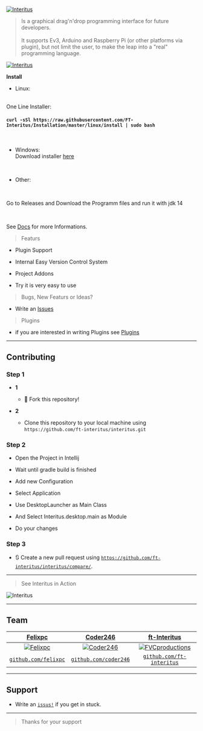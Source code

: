 <a href="#"><img src="https://avatars0.githubusercontent.com/u/63862361?s=400&u=a579cadd40dddd17795b000fc583f046d6c0e40b&v=4" title="Interitus" alt="Interitus"></a>

> Is a graphical drag'n'drop programming interface for future developers.
<br/><br/>It supports Ev3, Arduino and Raspberry Pi (or other platforms via plugin), but not limit the user,
to make the leap into a "real" programming language.

[![Interitus](https://github.com/FT-Interitus/Interitus/blob/master/img/Screenshot_20200610_202036.png?raw=true)]()


**Install**
<br/>
- Linux:
<br/>
  One Line Installer: 
  
 #### `curl -sSl https://raw.githubusercontent.com/FT-Interitus/Installation/master/linux/install | sudo bash`
<br/>

- Windows:
  <br/>
  Download installer <a href="#">here</a>

<br/>

- Other:

 <br/>
 
 
   Go to Releases and Download the Programm files and run it with jdk 14

<br/>


See <a href="https://ft-interitus.github.io">Docs</a> for more Informations.


> Featurs

- Plugin Support
- Internal Easy Version Control System
- Project Addons


- Try it is very easy to use

> Bugs, New Featurs or Ideas?
 - Write an <a href="https://github.com/ft-interitus/interitus/issus">Issues</a>

> Plugins
- if you are interested in writing Plugins see <a href="https://github.com/FT-Interitus/Interitus-Plugins">Plugins</a>

---



## Contributing



### Step 1

- **1**
    - 🍴 Fork this repository!

- **2**
    - Clone this repository to your local machine using `https://github.com/ft-interitus/interitus.git`

### Step 2

- Open the Project in Intellij 
- Wait until gradle build is finished
- Add new Configuration 
- Select Application
- Use DesktopLauncher as Main Class
- And Select Interitus.desktop.main as Module

- Do your changes

### Step 3

- 🔃 Create a new pull request using <a href="https://github.com/ft-interitus/interitus/compare/" target="_blank">`https://github.com/ft-interitus/interitus/compare/`</a>.

---

> See Interitus in Action

![Interitus](https://github.com/FT-Interitus/Interitus/blob/master/img/ezgif-3-fb6325e4ebe9.gif?raw=true)

---

## Team


| <a href="#" target="_blank">**Felixpc**</a> | <a href="#" target="_blank">**Coder246**</a> | <a href="#" target="_blank">**ft-Interitus**</a> |
| :---: |:---:| :---:|
| [![Felixpc](https://avatars0.githubusercontent.com/u/46627355?s=200&v=4)](https://github.com/felixpc)    | [![Coder246](https://avatars3.githubusercontent.com/u/46609883?s=200&v=4)](https://github.com/coder246) | [![FVCproductions](https://avatars3.githubusercontent.com/u/63862361?s=200&v=4)](https://github.com/ft-interitus)  |
| <a href="http://github.com/felixpc" target="_blank">`github.com/felixpc`</a> | <a href="http://github.com/coder246" target="_blank">`github.com/coder246`</a> | <a href="http://github.com/ft-interitus" target="_blank">`github.com/ft-interitus`</a> 

---

## Support

- Write an <a href="http://github.com/ft-interitus/interitus/issues" target="_blank">`issus!`</a> if you get in stuck.

---

> Thanks for your support
